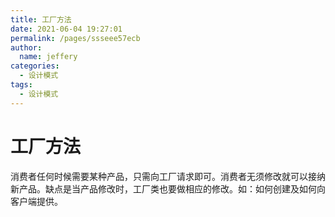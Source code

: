 ```yaml
---
title: 工厂方法
date: 2021-06-04 19:27:01
permalink: /pages/ssseee57ecb
author: 
  name: jeffery
categories: 
  - 设计模式
tags: 
  - 设计模式
---
```


# 工厂方法

消费者任何时候需要某种产品，只需向工厂请求即可。消费者无须修改就可以接纳新产品。缺点是当产品修改时，工厂类也要做相应的修改。如：如何创建及如何向客户端提供。